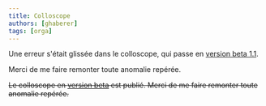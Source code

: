 ```yaml
---
title: Colloscope
authors: [ghaberer]
tags: [orga]
---
```

Une erreur s'était glissée dans le colloscope, qui passe en [version beta 1.1](https://docs.google.com/spreadsheets/d/e/2PACX-1vT8gyOfI5XbKXQOeh5ksQy02q8Tx4WoitM5jXXrABhH-chz_ptecW88_f1MUTrZjGI9wIE60NRdt2Gj/pubhtml?gid=1331545935&single=true).

Merci de me faire remonter toute anomalie repérée.

~~Le colloscope en [version beta](https://docs.google.com/spreadsheets/d/e/2PACX-1vT8gyOfI5XbKXQOeh5ksQy02q8Tx4WoitM5jXXrABhH-chz_ptecW88_f1MUTrZjGI9wIE60NRdt2Gj/pubhtml?gid=1331545935&single=true) est publié. Merci de me faire remonter toute anomalie repérée.~~

